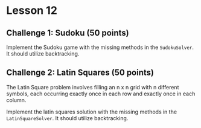 # Lesson 12 

## Challenge 1: Sudoku (50 points)

Implement the Sudoku game with the missing methods in the `SudokuSolver`. It should utilize backtracking.

## Challenge 2: Latin Squares (50 points)

The Latin Square problem involves filling an n x n grid with n different symbols, each occurring exactly once in each row and exactly once in each column.

Implement the latin squares solution with the missing methods in the `LatinSquareSolver`. It should utilize backtracking.
